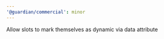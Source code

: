 ```yaml
---
'@guardian/commercial': minor
---
```


Allow slots to mark themselves as dynamic via data attribute
